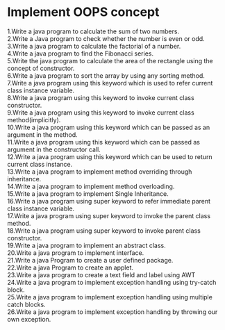 # Implement OOPS concept

1.Write a java program to calculate the sum of two numbers.<br>
2.Write a Java program to check whether the number is even or odd.<br>
3.Write a java program to calculate the factorial of a number.<br>
4.Write a java program to find the Fibonacci series.<br>
5.Write the java program to calculate the area of the rectangle using the concept of constructor.<br>
6.Write a java program to sort the array by using any sorting method.<br>
7.Write a java program using this keyword which is used to refer current class instance variable.<br>
8.Write a java program using this keyword to invoke current class constructor.<br>
9.Write a java program using this keyword to invoke current class method(implicitly).<br>
10.Write a java program using this keyword which can be passed as an argument in the method.<br>
11.Write a java program using this keyword which can be passed as argument in the constructor call.<br>
12.Write a java program using this keyword which can be used to return current class instance.<br>
13.Write a java program to implement method overriding through inheritance.<br>
14.Write a java program to implement method overloading.<br>
15.Write a java program to implement Single Inheritance.<br>
16.Write a java program using super keyword to refer immediate parent class instance variable.<br>
17.Write a java program using super keyword to invoke the parent class method.<br>
18.Write a java program using super keyword to invoke parent class constructor.<br>
19.Write a java program to implement an abstract class.<br>
20.Write a java program to implement interface.<br>
21.Write a java Program to create a user defined package.<br>
22.Write a java Program to create an applet.<br>
23.Write a java program to create a text field and label using AWT<br>
24.Write a java program to implement exception handling using try-catch block.<br>
25.Write a java program to implement exception handling using multiple catch blocks.<br>
26.Write a java program to implement exception handling by throwing our own exception.<br>

